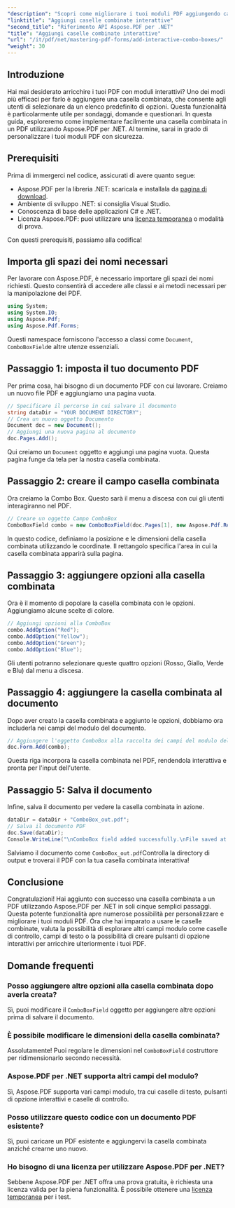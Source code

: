 ```yaml
---
"description": "Scopri come migliorare i tuoi moduli PDF aggiungendo caselle combinate interattive con Aspose.PDF per .NET. Questa guida dettagliata illustra ogni aspetto, dalla configurazione del documento al salvataggio del PDF, con opzioni a discesa intuitive."
"linktitle": "Aggiungi caselle combinate interattive"
"second_title": "Riferimento API Aspose.PDF per .NET"
"title": "Aggiungi caselle combinate interattive"
"url": "/it/pdf/net/mastering-pdf-forms/add-interactive-combo-boxes/"
"weight": 30
---
```


## Introduzione

Hai mai desiderato arricchire i tuoi PDF con moduli interattivi? Uno dei modi più efficaci per farlo è aggiungere una casella combinata, che consente agli utenti di selezionare da un elenco predefinito di opzioni. Questa funzionalità è particolarmente utile per sondaggi, domande e questionari. In questa guida, esploreremo come implementare facilmente una casella combinata in un PDF utilizzando Aspose.PDF per .NET. Al termine, sarai in grado di personalizzare i tuoi moduli PDF con sicurezza.

## Prerequisiti

Prima di immergerci nel codice, assicurati di avere quanto segue:

- Aspose.PDF per la libreria .NET: scaricala e installala da [pagina di download](https://releases.aspose.com/pdf/net/).
- Ambiente di sviluppo .NET: si consiglia Visual Studio.
- Conoscenza di base delle applicazioni C# e .NET.
- Licenza Aspose.PDF: puoi utilizzare una [licenza temporanea](https://purchase.aspose.com/temporary-license/) o modalità di prova.

Con questi prerequisiti, passiamo alla codifica!

## Importa gli spazi dei nomi necessari

Per lavorare con Aspose.PDF, è necessario importare gli spazi dei nomi richiesti. Questo consentirà di accedere alle classi e ai metodi necessari per la manipolazione dei PDF.

```csharp
using System;
using System.IO;
using Aspose.Pdf;
using Aspose.Pdf.Forms;
```

Questi namespace forniscono l'accesso a classi come `Document`, `ComboBoxField`e altre utenze essenziali.

## Passaggio 1: imposta il tuo documento PDF

Per prima cosa, hai bisogno di un documento PDF con cui lavorare. Creiamo un nuovo file PDF e aggiungiamo una pagina vuota.

```csharp
// Specificare il percorso in cui salvare il documento
string dataDir = "YOUR DOCUMENT DIRECTORY";
// Crea un nuovo oggetto Documento
Document doc = new Document();
// Aggiungi una nuova pagina al documento
doc.Pages.Add();
```

Qui creiamo un `Document` oggetto e aggiungi una pagina vuota. Questa pagina funge da tela per la nostra casella combinata.

## Passaggio 2: creare il campo casella combinata

Ora creiamo la Combo Box. Questo sarà il menu a discesa con cui gli utenti interagiranno nel PDF.

```csharp
// Creare un oggetto Campo ComboBox
ComboBoxField combo = new ComboBoxField(doc.Pages[1], new Aspose.Pdf.Rectangle(100, 600, 150, 616));
```

In questo codice, definiamo la posizione e le dimensioni della casella combinata utilizzando le coordinate. Il rettangolo specifica l'area in cui la casella combinata apparirà sulla pagina.

## Passaggio 3: aggiungere opzioni alla casella combinata

Ora è il momento di popolare la casella combinata con le opzioni. Aggiungiamo alcune scelte di colore.

```csharp
// Aggiungi opzioni alla ComboBox
combo.AddOption("Red");
combo.AddOption("Yellow");
combo.AddOption("Green");
combo.AddOption("Blue");
```

Gli utenti potranno selezionare queste quattro opzioni (Rosso, Giallo, Verde e Blu) dal menu a discesa.

## Passaggio 4: aggiungere la casella combinata al documento

Dopo aver creato la casella combinata e aggiunto le opzioni, dobbiamo ora includerla nei campi del modulo del documento.

```csharp
// Aggiungere l'oggetto ComboBox alla raccolta dei campi del modulo del documento
doc.Form.Add(combo);
```

Questa riga incorpora la casella combinata nel PDF, rendendola interattiva e pronta per l'input dell'utente.

## Passaggio 5: Salva il documento

Infine, salva il documento per vedere la casella combinata in azione.

```csharp
dataDir = dataDir + "ComboBox_out.pdf";
// Salva il documento PDF
doc.Save(dataDir);
Console.WriteLine("\nComboBox field added successfully.\nFile saved at " + dataDir);
```

Salviamo il documento come `ComboBox_out.pdf`Controlla la directory di output e troverai il PDF con la tua casella combinata interattiva!

## Conclusione

Congratulazioni! Hai aggiunto con successo una casella combinata a un PDF utilizzando Aspose.PDF per .NET in soli cinque semplici passaggi. Questa potente funzionalità apre numerose possibilità per personalizzare e migliorare i tuoi moduli PDF. Ora che hai imparato a usare le caselle combinate, valuta la possibilità di esplorare altri campi modulo come caselle di controllo, campi di testo o la possibilità di creare pulsanti di opzione interattivi per arricchire ulteriormente i tuoi PDF.

## Domande frequenti

### Posso aggiungere altre opzioni alla casella combinata dopo averla creata?
Sì, puoi modificare il `ComboBoxField` oggetto per aggiungere altre opzioni prima di salvare il documento.

### È possibile modificare le dimensioni della casella combinata?
Assolutamente! Puoi regolare le dimensioni nel `ComboBoxField` costruttore per ridimensionarlo secondo necessità.

### Aspose.PDF per .NET supporta altri campi del modulo?
Sì, Aspose.PDF supporta vari campi modulo, tra cui caselle di testo, pulsanti di opzione interattivi e caselle di controllo.

### Posso utilizzare questo codice con un documento PDF esistente?
Sì, puoi caricare un PDF esistente e aggiungervi la casella combinata anziché crearne uno nuovo.

### Ho bisogno di una licenza per utilizzare Aspose.PDF per .NET?
Sebbene Aspose.PDF per .NET offra una prova gratuita, è richiesta una licenza valida per la piena funzionalità. È possibile ottenere una [licenza temporanea](https://purchase.aspose.com/temporary-license/) per i test.